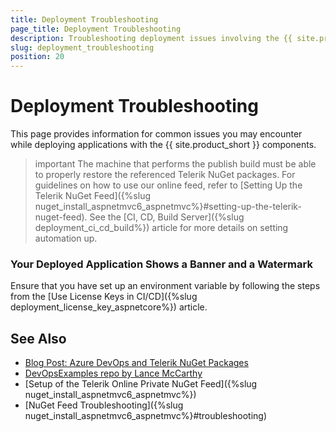 ```yaml
---
title: Deployment Troubleshooting
page_title: Deployment Troubleshooting
description: Troubleshooting deployment issues involving the {{ site.product_short }} suite.
slug: deployment_troubleshooting
position: 20
---
```


# Deployment Troubleshooting

This page provides information for common issues you may encounter while deploying applications with the {{ site.product_short }} components.


>important The machine that performs the publish build must be able to properly restore the referenced Telerik NuGet packages. For guidelines on how to use our online feed, refer to [Setting Up the Telerik NuGet Feed]({%slug nuget_install_aspnetmvc6_aspnetmvc%}#setting-up-the-telerik-nuget-feed). See the [CI, CD, Build Server]({%slug deployment_ci_cd_build%}) article for more details on setting automation up.


### Your Deployed Application Shows a Banner and a Watermark

Ensure that you have set up an environment variable by following the steps from the [Use License Keys in CI/CD]({%slug deployment_license_key_aspnetcore%}) article.


## See Also

* [Blog Post: Azure DevOps and Telerik NuGet Packages](https://www.telerik.com/blogs/azure-devops-and-telerik-nuget-packages)
* [DevOpsExamples repo by Lance McCarthy](https://github.com/LanceMcCarthy/DevOpsExamples)
* [Setup of the Telerik Online Private NuGet Feed]({%slug nuget_install_aspnetmvc6_aspnetmvc%})
* [NuGet Feed Troubleshooting]({%slug nuget_install_aspnetmvc6_aspnetmvc%}#troubleshooting) 